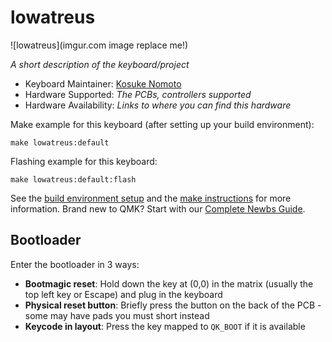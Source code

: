 # lowatreus

![lowatreus](imgur.com image replace me!)

*A short description of the keyboard/project*

* Keyboard Maintainer: [Kosuke Nomoto](https://github.com/kosukenomoto)
* Hardware Supported: *The PCBs, controllers supported*
* Hardware Availability: *Links to where you can find this hardware*

Make example for this keyboard (after setting up your build environment):

    make lowatreus:default

Flashing example for this keyboard:

    make lowatreus:default:flash

See the [build environment setup](https://docs.qmk.fm/#/getting_started_build_tools) and the [make instructions](https://docs.qmk.fm/#/getting_started_make_guide) for more information. Brand new to QMK? Start with our [Complete Newbs Guide](https://docs.qmk.fm/#/newbs).

## Bootloader

Enter the bootloader in 3 ways:

* **Bootmagic reset**: Hold down the key at (0,0) in the matrix (usually the top left key or Escape) and plug in the keyboard
* **Physical reset button**: Briefly press the button on the back of the PCB - some may have pads you must short instead
* **Keycode in layout**: Press the key mapped to `QK_BOOT` if it is available
